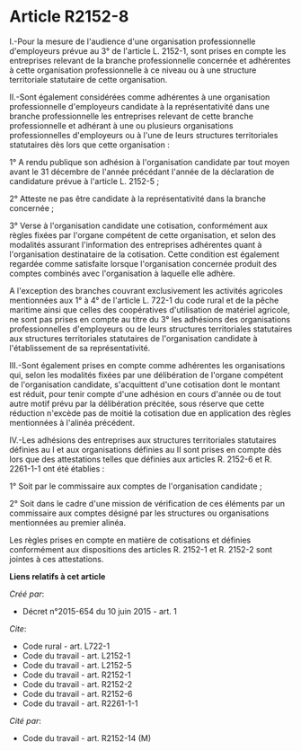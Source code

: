 # Article R2152-8

I.-Pour la mesure de l'audience d'une organisation professionnelle d'employeurs prévue au 3° de l'article L. 2152-1, sont
prises en compte les entreprises relevant de la branche professionnelle concernée et adhérentes à cette organisation
professionnelle à ce niveau ou à une structure territoriale statutaire de cette organisation. 

II.-Sont également considérées comme adhérentes à une organisation professionnelle d'employeurs candidate à la
représentativité dans une branche professionnelle les entreprises relevant de cette branche professionnelle et adhérant à une
ou plusieurs organisations professionnelles d'employeurs ou à l'une de leurs structures territoriales statutaires dès lors
que cette organisation : 

1° A rendu publique son adhésion à l'organisation candidate par tout moyen avant le 31 décembre de l'année précédant l'année
de la déclaration de candidature prévue à l'article L. 2152-5 ; 

2° Atteste ne pas être candidate à la représentativité dans la branche concernée ; 

3° Verse à l'organisation candidate une cotisation, conformément aux règles fixées par l'organe compétent de cette
organisation, et selon des modalités assurant l'information des entreprises adhérentes quant à l'organisation destinataire de
la cotisation. Cette condition est également regardée comme satisfaite lorsque l'organisation concernée produit des comptes
combinés avec l'organisation à laquelle elle adhère. 

A l'exception des branches couvrant exclusivement les activités agricoles mentionnées aux 1° à 4° de l'article L. 722-1 du
code rural et de la pêche maritime ainsi que celles des coopératives d'utilisation de matériel agricole, ne sont pas prises
en compte au titre du 3° les adhésions des organisations professionnelles d'employeurs ou de leurs structures territoriales
statutaires aux structures territoriales statutaires de l'organisation candidate à l'établissement de sa représentativité. 

III.-Sont également prises en compte comme adhérentes les organisations qui, selon les modalités fixées par une délibération
de l'organe compétent de l'organisation candidate, s'acquittent d'une cotisation dont le montant est réduit, pour tenir
compte d'une adhésion en cours d'année ou de tout autre motif prévu par la délibération précitée, sous réserve que cette
réduction n'excède pas de moitié la cotisation due en application des règles mentionnées à l'alinéa précédent. 

IV.-Les adhésions des entreprises aux structures territoriales statutaires définies au I et aux organisations définies au II
sont prises en compte dès lors que des attestations telles que définies aux articles R. 2152-6 et R. 2261-1-1 ont été
établies : 

1° Soit par le commissaire aux comptes de l'organisation candidate ; 

2° Soit dans le cadre d'une mission de vérification de ces éléments par un commissaire aux comptes désigné par les structures
ou organisations mentionnées au premier alinéa. 

Les règles prises en compte en matière de cotisations et définies conformément aux dispositions des articles R. 2152-1 et R.
2152-2 sont jointes à ces attestations.

**Liens relatifs à cet article**

_Créé par_:

  - Décret n°2015-654 du 10 juin 2015 - art. 1

_Cite_:

  - Code rural - art. L722-1
  - Code du travail - art. L2152-1
  - Code du travail - art. L2152-5
  - Code du travail - art. R2152-1
  - Code du travail - art. R2152-2
  - Code du travail - art. R2152-6
  - Code du travail - art. R2261-1-1

_Cité par_:

  - Code du travail - art. R2152-14 (M)
